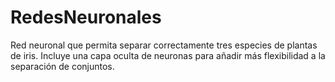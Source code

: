 # RedesNeuronales
Red neuronal que permita separar correctamente tres especies de plantas de iris. Incluye una capa oculta de neuronas para añadir más flexibilidad a la separación de conjuntos.
